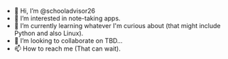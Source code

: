 - 👋 Hi, I’m @schooladvisor26
- 👀 I’m interested in note-taking apps.
- 🌱 I’m currently learning whatever I'm curious about (that might include Python and also Linux).
- 💞️ I’m looking to collaborate on TBD...
- 📫 How to reach me (That can wait).

<!---
schooladvisor26/schooladvisor26 is a ✨ special ✨ repository because its `README.md` (this file) appears on your GitHub profile.
You can click the Preview link to take a look at your changes.
--->
